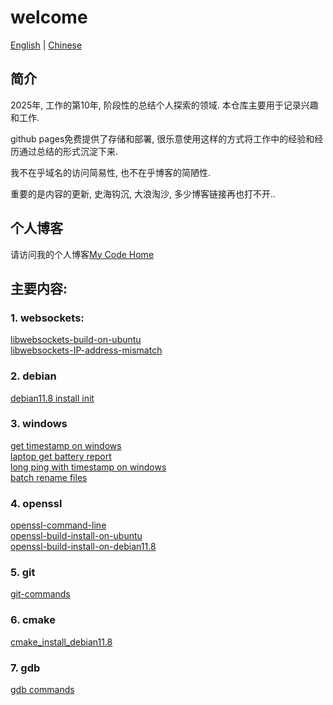 # welcome  
[English](README.md) | [Chinese](README_zh.md)  

## 简介  
2025年, 工作的第10年, 阶段性的总结个人探索的领域. 本仓库主要用于记录兴趣和工作.  

github pages免费提供了存储和部署, 很乐意使用这样的方式将工作中的经验和经历通过总结的形式沉淀下来.  

我不在乎域名的访问简易性, 也不在乎博客的简陋性.  

重要的是内容的更新, 史海钩沉, 大浪淘沙, 多少博客链接再也打不开..  

## 个人博客  
请访问我的个人博客[My Code Home](https://zzblydia.github.io/myBlog/)  


## 主要内容:  

### 1. websockets:
[libwebsockets-build-on-ubuntu](https://zzblydia.github.io/myBlog/websocket/libwebsockets-build-ubuntu/)  
[libwebsockets-IP-address-mismatch](https://zzblydia.github.io/myBlog/websocket/IP-address-mismatch/)  

### 2. debian
[debian11.8 install init](https://zzblydia.github.io/myBlog/debian/debian11.8-new-install-config/)  

### 3. windows
[get timestamp on windows](https://zzblydia.github.io/myBlog/windows/get_timestamp/)  
[laptop get battery report](https://zzblydia.github.io/myBlog/windows/laptop-get-battery-report/)  
[long ping with timestamp on windows](https://zzblydia.github.io/myBlog/windows/long-ping-gateway-with-timestamp/)  
[batch rename files](https://zzblydia.github.io/myBlog/windows/batch-rename/)  

### 4. openssl
[openssl-command-line](https://zzblydia.github.io/myBlog/openssl/openssl-command-line/)  
[openssl-build-install-on-ubuntu](https://zzblydia.github.io/myBlog/openssl/openssl-build-install/)  
[openssl-build-install-on-debian11.8](https://github.com/zzblydia/myBlog/blob/master/linux/openssl/openssl_install_debian.sh)  

### 5. git
[git-commands](https://zzblydia.github.io/myBlog/git/git-command/)  

### 6. cmake
[cmake_install_debian11.8](https://github.com/zzblydia/myBlog/blob/master/linux/cmake/cmake_install_debian11.8.sh)  

### 7. gdb
[gdb commands](https://zzblydia.github.io/myBlog/gdb/gdb-commands/)  